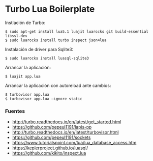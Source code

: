 # Turbo Lua Boilerplate

Instlación de Turbo:

    $ sudo apt-get install lua5.1 luajit luarocks git build-essential libssl-dev
    $ sudo luarocks install turbo inspect json4lua

Instalación de driver para Sqlite3:

    $ sudo luarocks install luasql-sqlite3

Arrancar la aplicación:

    $ luajit app.lua

Arrancar la aplicación con autoreload ante cambios:

    $ turbovisor app.lua
    $ turbovisor app.lua –ignore static

### Fuentes

+ http://turbo.readthedocs.io/en/latest/get_started.html
+ https://github.com/pepeul1191/lapis-pp
+ http://turbo.readthedocs.io/en/latest/turbovisor.html
+ https://github.com/pepeul1191/sockets
+ https://www.tutorialspoint.com/lua/lua_database_access.htm
+ https://keplerproject.github.io/luasql/
+ https://github.com/kikito/inspect.lua
